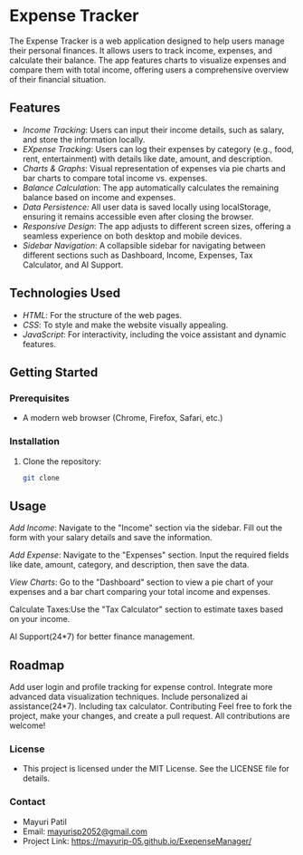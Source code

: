 # Expense Tracker

The Expense Tracker is a web application designed to help users manage their personal finances. It allows users to track income, expenses, and calculate their balance. The app features charts to visualize expenses and compare them with total income, offering users a comprehensive overview of their financial situation.

## Features
- *Income Tracking*: Users can input their income details, such as salary, and store the information locally.
- *EXpense Tracking*:  Users can log their expenses by category (e.g., food, rent, entertainment) with details like date, amount, and description.
- *Charts & Graphs*: Visual representation of expenses via pie charts and bar charts to compare total income vs. expenses.
- *Balance Calculatio*n: The app automatically calculates the remaining balance based on income and expenses.
- *Data Persistence:* All user data is saved locally using localStorage, ensuring it remains accessible even after closing the browser.
- *Responsive Design*: The app adjusts to different screen sizes, offering a seamless experience on both desktop and mobile devices.
- *Sidebar Navigation*: A collapsible sidebar for navigating between different sections such as Dashboard, Income, Expenses, Tax Calculator, and AI Support.
## Technologies Used
- *HTML*: For the structure of the web pages.
- *CSS*: To style and make the website visually appealing.
- *JavaScript*: For interactivity, including the voice assistant and dynamic features.

## Getting Started

### Prerequisites
- A modern web browser (Chrome, Firefox, Safari, etc.)

### Installation

1. Clone the repository:

   ```bash
   git clone 


## Usage
*Add Income*:
Navigate to the "Income" section via the sidebar.
Fill out the form with your salary details and save the information.

*Add Expense*:
Navigate to the "Expenses" section.
Input the required fields like date, amount, category, and description, then save the data.

*View Charts*:
Go to the "Dashboard" section to view a pie chart of your expenses and a bar chart comparing your total income and expenses.

Calculate Taxes:Use the "Tax Calculator" section to estimate taxes based on your income.

AI Support(24*7) for better finance management.


## Roadmap
 Add user login and profile tracking for expense control.
 Integrate more advanced data visualization techniques.
 Include personalized ai assistance(24*7).
 Including tax calculator.
Contributing
Feel free to fork the project, make your changes, and create a pull request. All contributions are welcome!

### License
- This project is licensed under the MIT License. See the LICENSE file for details.

### Contact
- Mayuri Patil
- Email: mayurisp2052@gmail.com
- Project Link: https://mayurip-05.github.io/ExepenseManager/
